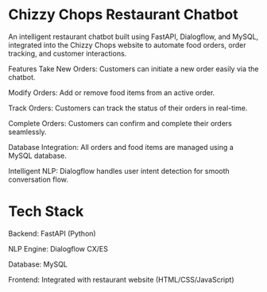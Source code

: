 # Chizzy Chops Restaurant Chatbot
An intelligent restaurant chatbot built using FastAPI, Dialogflow, and MySQL, integrated into the Chizzy Chops website to automate food orders, order tracking, and customer interactions.

Features
Take New Orders: Customers can initiate a new order easily via the chatbot.

Modify Orders: Add or remove food items from an active order.

Track Orders: Customers can track the status of their orders in real-time.

Complete Orders: Customers can confirm and complete their orders seamlessly.

Database Integration: All orders and food items are managed using a MySQL database.

Intelligent NLP: Dialogflow handles user intent detection for smooth conversation flow.

# Tech Stack
Backend: FastAPI (Python)

NLP Engine: Dialogflow CX/ES

Database: MySQL

Frontend: Integrated with restaurant website (HTML/CSS/JavaScript)
